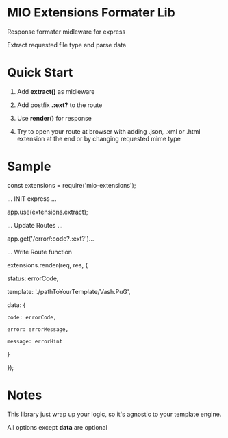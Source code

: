 # MIO Extensions Formater Lib

Response formater midleware for express

Extract requested file type and parse data

# Quick Start

1) Add **extract()** as midleware

2) Add postfix **.:ext?** to the route

3) Use **render()** for response

4) Try to open your route at browser with adding .json, .xml or .html extension at the end or by changing requested mime type

# Sample

const extensions = require('mio-extensions');

... INIT express ...

app.use(extensions.extract);

... Update Routes ...

app.get('/error/:code?.:ext?')...

... Write Route function

extensions.render(req, res, {

  status: errorCode,

  template: './pathToYourTemplate/Vash.PuG',

  data: {

    code: errorCode,

    error: errorMessage,

    message: errorHint

  }

});

# Notes

This library just wrap up your logic, so it's agnostic to your template engine.

All options except **data** are optional
